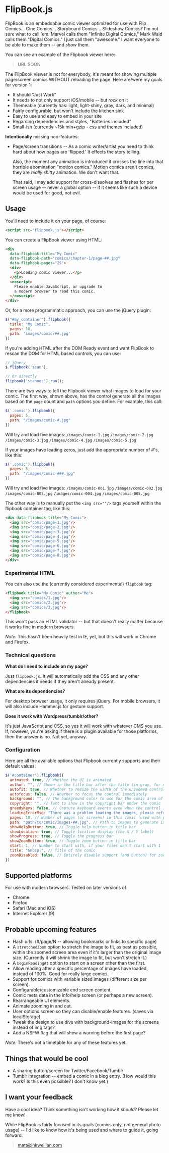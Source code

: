 # FlipBook.js

FlipBook is an embeddable comic viewer optimized for use with Flip Comics... 
Cine Comics... Storyboard Comics... Slideshow Comics? I'm not sure what to call 
'em. Marvel calls them "Infinite Digital Comics," Mark Waid calls them "Digital
Comics." I just call them "awesome." I want everyone to be able to make them 
-- and *show* them.

You can see an example of the Flipbook viewer here:

> URL SOON

The FlipBook viewer is not for everybody, it's meant for showing multiple 
page/screen comics WITHOUT reloading the page. Here are/were my goals for version 1:

- It should "Just Work"
- It needs to not only support iOS/mobile -- but *rock* on it
- Themeable (currently has: light, light-shiny, gray, dark, and minimal)
- Fairly configurable, but won't include the kitchen sink
- Easy to use and easy to embed in your site
- Regarding dependencies and styles, "Batteries included"
- Small-ish (currently ~15k min+gzip - css and themes included)

**Intentionally** missing non-features:

-   Page/screen transitions -- As a comic writer/artist you need to think hard
    about how pages are 'flipped.' It effects the story telling.
   
    Also, the moment any animation is introduced it crosses the line into that
    horrible abomination "motion comics." Motion comics aren't comics, they are
    *really shitty* animation. We don't want that.
   
    That said, I may add support for cross-dissolves and flashes for per screen
    usage -- never a global option -- if it seems like such a device would be
    used for good, not evil.

## Usage

You'll need to include it on your page, of course:

```html
<script src="flipbook.js"></script>
```

You can create a FlipBook viewer using HTML:

```html
<div 
  data-flipbook-title="My Comic"
  data-flipbook-path="comics/chapter-1/page-##.jpg" 
  data-flipbook-pages="25">
  <div>
    <p>Loading comic viewer...</p>
  </div>
  <noscript>
    Please enable JavaScript, or upgrade to 
    a modern browser to read this comic.
  </noscript>
</div>
```

Or, for a more programmatic approach, you can use the jQuery plugin:

```javascript
$("#my_container").flipbook({
  title: "My Comic",
  pages: 10,
  path: 'images/comic/##.jpg'
})
```

If you're adding HTML after the DOM Ready event and want FlipBook to
rescan the DOM for HTML based controls, you can use:

```javascript
// jQuery
$.flipbook('scan');

// Or directly
flipbook('scanner').run();
```

There are two ways to tell the Flipbook viewer what images to load for your comic.
The first way, shown above, has the control generate all the images based on the
`page` count and `path` options you define. For example, this call:

```javascript
$('.comic').flipbook({
  pages: 5,
  path: "/images/comic-#.jpg"
})
```

Will try and load five images: `/images/comic-1.jpg` `/images/comic-2.jpg`
`/images/comic-3.jpg` `/images/comic-4.jpg` `/images/comic-5.jpg`

If your images have leading zeros, just add the appropriate number of #'s, like this:

```javascript
$('.comic').flipbook({
  pages: 5,
  path: "/images/comic-###.jpg"
})
```

Will try and load five images: `/images/comic-001.jpg` `/images/comic-002.jpg`
`/images/comic-003.jpg` `/images/comic-004.jpg` `/images/comic-005.jpg`

The other way is to manually put the `<img src=""/>` tags yourself within the
flipbook container tag, like this:

```html
<div data-flipbook-title="My Comic">
  <img src="comic/page-1.jpg"/>
  <img src="comic/page-2.jpg"/>
  <img src="comic/page-3.jpg"/>
  <img src="comic/page-4.jpg"/>
  <img src="comic/page-5.jpg"/>
  <img src="comic/page-6.jpg"/>
  <img src="comic/page-7.jpg"/>
  <img src="comic/page-8.jpg"/>
</div>
```

### Experimental HTML

You can also use the (currently considered experimental) `flipbook` tag:

```html
<flipbook title="My Comic" author="Me">
  <img src="comics/1.jpg"/>
  <img src="comics/2.jpg"/>
  <img src="comics/3.jpg"/>
</flipbook>
```

This won't pass an HTML validator -- but that doesn't really matter because it
works fine in modern browsers.

*Note:* This hasn't been heavily test in IE, yet, but this will work in Chrome 
and Firefox.


### Technical questions

**What do I need to include on my page?**

Just `flipbook.js`. It will automatically add the CSS and any other dependencies
it needs if they aren't already present.

**What are its dependencies?**

For desktop browser usage, it only requires jQuery. For mobile browsers, it will
also include Hammer.js for gesture support.

**Does it work with Wordpress/tumblr/other?**

It's just JavaScript and CSS, so yes it will work with whatever CMS you use. If,
however, you're asking if there is a plugin available for those platforms, then
the answer is no. Not yet, anyway. 

### Configuration

Here are all the available options that Flipbook currently supports and their
default values:

```javascript
$('#container').flipbook({
  animated: true, // Whether the UI is animated
  author: "", // Shown in the title bar after the title (in gray, for most themes)
  autofit: true, // Whether to resize the width of the unzoomed control to the width of the comic
  autofocus: false, // Whether to focus the control immediately
  background: "", // The background color to use for the comic area of the control
  copyright: "", // Text to show in the copyright bar under the comic
  greedyKeys: false, // Capture keyboard events even when the control isn't focused
  loadingErrorMsg: "There was a problem loading the images, please refresh your browser." // Message to display if any of the images throw an error while loading
  pages: 10, // Number of pages (or screens) in this comic (used with path option, below)
  path: "path/to/comic/images-##.jpg", // Path to images to generate img tags for (if page option is set above)
  showHelpButton: true, // Toggle help button in title bar
  showLocation: true, // Toggle location display (the X / Y label)
  showProgress: true, // Toggle the progress bar
  showZoomButton: true, // Toggle zoom button in title bar
  start: 1, // Number to start with, if your files don't start with 1
  title: "&nbsp;", // Title of the comic
  zoomDisabled: false, // Entirely disable support (and button) for zooming
})
```

## Supported platforms

For use with modern browsers. Tested on later versions of:

- Chrome
- Firefox
- Safari (Mac and iOS)
- Internet Explorer (9)

## Probable upcoming features

- Hash urls. (#/page/N -- allowing bookmarks or links to specific page)
- A `stretchedZoom` option to stretch the image to fit, as best as possible,
  within the zoomed screen area even if it's larger than the original image
  size. (Currently it will shrink the image to fit, but won't stretch it.)
- A `beginReadingAt` option to start on a screen other than the first.
- Allow reading after a specific percentage of images have loaded, instead of
  100%. Good for really large comics.
- Support for comics with variable sized images (different size per screen).
- Configurable/customizable end screen content.
- Comic meta data in the info/help screen (or perhaps a new screen).
- Rearrangeable UI elements.
- Animate zooming in and out.
- User options screen so they can disable/enable features. (saves via
  localStorage) 
- Tweak the design to use divs with background-images for the screens instead
  of img tags?
- Add a NSFW flag that will show a warning before the first page?

*Note:* There's not a timetable for any of these features yet.

## Things that would be cool

- A sharing button/screen for Twitter/Facebook/Tumblr
- Tumblr integration -- embed a comic in a blog entry. (How would this work?
  Is this even possible? I don't know yet.)

## I want your feedback

Have a cool idea? Think something isn't working how it *should*? Please let me
know! 

While FlipBook is fairly focused in its goals (comics only, not general
photo usage) -- I'd like to know how it's being used and where to guide it,
going forward.

> [matt@inkwellian.com](matt@inkwellian.com)

